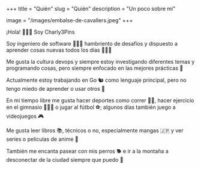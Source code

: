 +++
title = "Quién"
slug = "Quién"
description = "Un poco sobre mí"

image = "/images/embalse-de-cavallers.jpeg"
+++

¡Hola! 🙋🏻‍♂️ Soy Charly3Pins 

Soy ingeniero de software 👨🏻‍💻 hambriento de desafíos y dispuesto a aprender cosas nuevas todos los días 🙇🏻‍♂️

Me gusta la cultura devops y siempre estoy investigando diferentes temas y programando cosas, pero siempre enfocado en las mejores prácticas 📜

Actualmente estoy trabajando en Go 🐿️ como lenguaje principal, pero no tengo miedo de aprender o usar otros 🎉

En mi tiempo libre me gusta hacer deportes como correr 🏃🏻, hacer ejercicio en el gimnasio 🏋🏻‍♂️ o jugar al fútbol ⚽; algunos días también juego a videojuegos 🎮

Me gusta leer libros 📚, técnicos o no, especialmente mangas 🇯🇵 y ver series o películas de anime 👹

También me encanta pasear con mis perros 🐕 e ir a la montaña a desconectar de la ciudad siempre que puedo 🌄